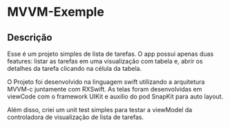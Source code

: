 # MVVM-Exemple

## Descrição
Esse é um projeto simples de lista de tarefas. O app possui apenas duas features: listar as tarefas em uma visualização com tabela e, abrir os detalhes da tarefa clicando na célula da tabela.

O Projeto foi desenvolvido na linguagem swift utilizando a arquitetura MVVM-c juntamente com RXSwift. As telas foram desenvolvidas em viewCode com o framework UIKit e auxilio do pod SnapKit para auto layout.

Além disso, criei um unit test simples para testar a viewModel da controladora de visualização de lista de tarefas.
